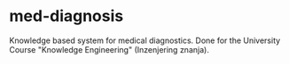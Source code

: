 # med-diagnosis
Knowledge based system for medical diagnostics. Done for the University Course "Knowledge Engineering" (Inzenjering znanja).
